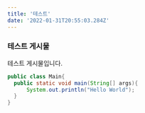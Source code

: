 ```yaml
---
title: '테스트'
date: '2022-01-31T20:55:03.284Z'
---
```


### 테스트 게시물

테스트 게시물입니다.

```java
public class Main{
  public static void main(String[] args){
      System.out.println("Hello World");
  }
}
```
